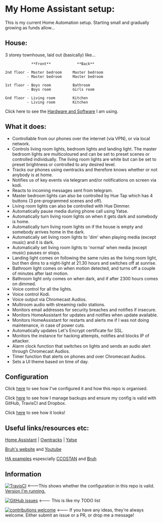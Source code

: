 # My Home Assistant setup:

This is my current Home Automation setup.  Starting small and gradually growing as funds allow...

## House:

3 storey townhouse, laid out (basically) like...

```
            **Front**            **Back**

2nd floor - Master bedroom     Master bedroom
          - Master bedroom     Master bedroom

1st floor - Boys room          Bathroom
          - Boys room          Girls room

Gnd floor - Living room        Kitchen
          - Living room        Kitchen
```

Click here to see the [Hardware and Software](extras/readme_files/hardware_software.md) I am using.

## What it does:

 - Controllable from our phones over the internet (via VPN), or via local network.
 - Controls living room lights, bedroom lights and landing light.  The master bedroom lights are multicoloured and can be set to preset scenes or controlled individually.  The living room lights are white but can be set to preset brightness or controlled to any desired level.
 - Tracks our phones using owntracks and therefore knows whether or not anybody is at home.
 - Notifies us of key events via telegram and/or notifications on screen via kodi.
 - Reacts to incoming messages sent from telegram.
 - Master bedroom lights can also be controlled by Hue Tap which has 4 buttons (3 pre-programmed scenes and off).
 - Living room lights can also be controlled with Hue Dimmer.
 - Automatically pause media during phone call using Yatse.
 - Automatically turn living room lights on when it gets dark and somebody is home.
 - Automatically turn living room lights on if the house is empty and somebody arrives home in the dark.
 - Automatically set living room lights to 'dim' when playing media (except music) and it is dark.
 - Automatically set living room lights to 'normal' when media (except music) pauses or stops.
 - Landing light comes on following the same rules as the living room light, but then dims to a night-light at 21.30 hours and switches off at sunrise.
 - Bathroom light comes on when motion detected, and turns off a couple of minutes after last motion.
 - Bathroom light only comes on when dark, and if after 2300 hours comes on dimmed.
 - Voice control for all the lights.
 - Voice control Kodi.
 - Voice output via Chromecast Audios.
 - Multiroom audio with streaming radio stations.
 - Monitors email addresses for security breaches and notifies if insecure.
 - Monitors HomeAssistant for updates and notifies when update available.
 - Monitors HomeAssistant for restarts and alerts me if I was not doing maintenance, in case of power cuts.
 - Automatically updates Let's Encrypt certificate for SSL.
 - Monitors the instance for hacking attempts, notifies and blocks IP of attacker.
 - Alarm clock function that switches on lights and sends an audio alert through Chromecast Audios.
 - Timer function that alerts on phones and over Chromecast Audios.
 - Sets a UI theme based on time of day.
 
## Configuration

Click [here](extras/readme_files/configuration.md) to see how I've configured it and how this repo is organised.

Click [here](extras/readme_files/backups.md) to see how I manage backups and ensure my config is valid with GitHub, TravisCI and Dropbox.

Click [here](extras/readme_files/screenshots.md) to see how it looks!

## Useful links/resources etc:

[Home Assistant](http://home-assistant.io) | [Owntracks](http://owntracks.org/) | [Yatse](http://yatse.tv/redmine/projects/yatse)

[Bruh's website](http://www.bruhautomation.com/) and [Youtube](https://www.youtube.com/c/bruhautomation1)

[HA examples](https://home-assistant.io/cookbook/) espescially [CCOSTAN](https://github.com/CCOSTAN/Home-AssistantConfig) and [Bruh](https://github.com/bruhautomation/BRUH3-Home-Assistant-Configuration)

## Information

[![TravisCI](https://travis-ci.org/mf-social/Home-Assistant.svg?branch=master)](https://travis-ci.org/mf-social/Home-Assistant) <---This shows whether the configuration in this repo is valid. [Version I'm running.](.HA_VERSION)

[![GitHub issues](https://img.shields.io/github/issues/mf-social/Home-Assistant.svg)](https://github.com/mf-social/Home-Assistant/issues) <--- This is like my TODO list

[![contributions welcome](https://img.shields.io/badge/contributions-welcome-blue.svg?style=flat)](https://github.com/mf-social/Home-Assistant/pulls) <--- If you have any ideas, they're always welcome.  Either submit an issue or a PR, or drop me a message!
